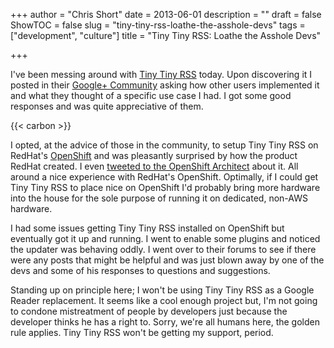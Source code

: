 +++
author = "Chris Short"
date = 2013-06-01
description = ""
draft = false
ShowTOC = false
slug = "tiny-tiny-rss-loathe-the-asshole-devs"
tags = ["development", "culture"]
title = "Tiny Tiny RSS: Loathe the Asshole Devs"

+++

I've been messing around with [Tiny Tiny RSS](http://tt-rss.org/) today. Upon discovering it I posted in their [Google+ Community](https://plus.google.com/communities/110072726694649153528) asking how other users implemented it and what they thought of a specific use case I had. I got some good responses and was quite appreciative of them.

{{< carbon >}}

I opted, at the advice of those in the community, to setup Tiny Tiny RSS on RedHat's [OpenShift](https://www.openshift.com/) and was pleasantly surprised by how the product RedHat created. I even [tweeted to the OpenShift Architect](https://twitter.com/Michael_McGrath/status/340987380628586497) about it. All around a nice experience with RedHat's OpenShift. Optimally, if I could get Tiny Tiny RSS to place nice on OpenShift I'd probably bring more hardware into the house for the sole purpose of running it on dedicated, non-AWS hardware.


I had some issues getting Tiny Tiny RSS installed on OpenShift but eventually got it up and running. I went to enable some plugins and noticed the updater was behaving oddly. I went over to their forums to see if there were any posts that might be helpful and was just blown away by one of the devs and some of his responses to questions and suggestions.

Standing up on principle here; I won't be using Tiny Tiny RSS as a Google Reader replacement. It seems like a cool enough project but, I'm not going to condone mistreatment of people by developers just because the developer thinks he has a right to. Sorry, we're all humans here, the golden rule applies. Tiny Tiny RSS won't be getting my support, period.
